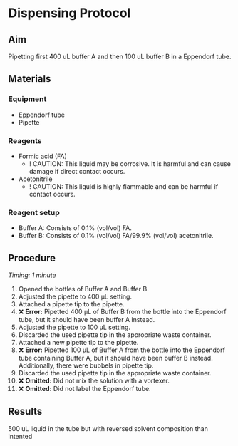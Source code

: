 # Dispensing Protocol

## Aim
Pipetting first 400 uL buffer A and then 100 uL buffer B in a Eppendorf tube.


## Materials

### Equipment
- Eppendorf tube
- Pipette

### Reagents
- Formic acid (FA)
  - ! CAUTION: This liquid may be corrosive. It is harmful and can cause damage if direct contact occurs.
- Acetonitrile
  - ! CAUTION: This liquid is highly flammable and can be harmful if contact occurs.

### Reagent setup
- Buffer A: Consists of 0.1% (vol/vol) FA.
- Buffer B: Consists of 0.1% (vol/vol) FA/99.9% (vol/vol) acetonitrile.


## Procedure
*Timing: 1 minute*

1. Opened the bottles of Buffer A and Buffer B.
2. Adjusted the pipette to 400 μL setting.
3. Attached a pipette tip to the pipette.
4. ❌ **Error:** Pipetted 400 μL of Buffer B from the bottle into the Eppendorf tube, but it should have been buffer A instead.
5. Adjusted the pipette to 100 μL setting.
6. Discarded the used pipette tip in the appropriate waste container.
7. Attached a new pipette tip to the pipette.
8. ❌ **Error:** Pipetted 100 μL of Buffer A from the bottle into the Eppendorf tube containing Buffer A, but it should have been buffer B instead. Additionally, there were bubbels in pipette tip.
9. Discarded the used pipette tip in the appropriate waste container.
10. ❌ **Omitted:** Did not mix the solution with a vortexer.
11. ❌ **Omitted:** Did not label the Eppendorf tube.


## Results
500 uL liquid in the tube but with reversed solvent composition than intented 
